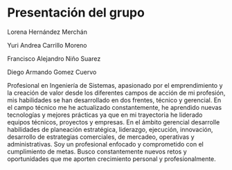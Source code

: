 # Presentación del grupo

Lorena Hernández Merchán

Yuri Andrea Carrillo Moreno

Francisco Alejandro Niño Suarez 

Diego Armando Gomez Cuervo

Profesional en Ingeniería de Sistemas, apasionado por el emprendimiento y la creación de valor desde los diferentes campos de acción de mi profesión, mis habilidades se han desarrollado en dos frentes, técnico y gerencial. En el campo técnico me he actualizado constantemente, he aprendido nuevas tecnologías y mejores prácticas ya que en mi trayectoria he liderado equipos técnicos, proyectos y empresas. En el ámbito gerencial desarrolle habilidades de planeación estratégica, liderazgo, ejecución, innovación, desarrollo de estrategias comerciales, de mercadeo, operativas y administrativas. Soy un profesional enfocado y comprometido con el cumplimiento de metas. Busco constantemente nuevos retos y oportunidades que me aporten crecimiento personal y profesionalmente.
